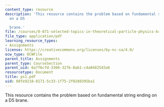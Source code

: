 ```yaml
---
content_type: resource
description: 'This resource contains the problem based on fundamental string ending
  on a D5

  brane.'
file: /courses/8-871-selected-topics-in-theoretical-particle-physics-branes-and-gauge-theory-dynamics-fall-2004/08fe921881715c331f752f0288395ba1_ps1.pdf
file_type: application/pdf
learning_resource_types:
- Assignments
license: https://creativecommons.org/licenses/by-nc-sa/4.0/
ocw_type: OCWFile
parent_title: Assignments
parent_type: CourseSection
parent_uid: 6a7f6cfd-3368-327b-8ab1-c4a04825d3a6
resourcetype: Document
title: ps1.pdf
uid: 08fe9218-8171-5c33-1f75-2f0288395ba1
---
```

This resource contains the problem based on fundamental string ending on a D5
brane.